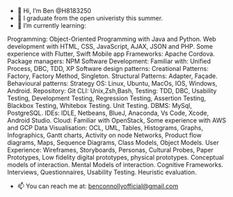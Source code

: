 - 👋 Hi, I’m Ben @H8183250
- 👀 I graduate from the open univeristy this summer. 
- 🌱 I’m currently learning:

Programming: Object-Oriented Programming with Java and Python. Web development with HTML, CSS, JavaScript, AJAX, JSON and PHP. Some experience with Flutter, Swift
Mobile app Frameworks:  Apache Cordova.
Package managers: NPM 
Software Development: Familiar with: Unified Process, DBC, TDD, XP
Software design patterns:  Creational Patterns: Factory, Factory Method, Singleton. Structural Patterns: Adapter, Façade. Behavioural patterns: Strategy
OS: Linux, Ubuntu, MacOs, IOS, Windows, Android.
Repository: Git
CLI: Unix,Zsh,Bash,
Testing: TDD, DBC, Usability Testing, Development Testing, Regression Testing, Assertion Testing, Blackbox Testing, Whitebox Testing. Unit Testing. 
DBMS: MySql, PostgreSQL.
IDEs: IDLE, Netbeans, BlueJ, Anaconda, Vs Code, Xcode, Android Studio.
Cloud:  Familiar with OpenStack, Some experience with AWS and GCP 
Data Visualisation: OCL, UML, Tables, Histograms, Graphs, Infographics, Gantt charts, Activity on node Networks, Product flow diagrams, Maps, Sequence Diagrams, Class Models, Object Models.
User Experience: Wireframes, Storyboards, Personas, Cultural Probes, Paper Prototypes, Low fidelity digital prototypes, physical prototypes. Conceptual models of interaction. Mental Models of interaction. Cognitive Frameworks. Interviews, Questionnaires, Usability Testing. Heuristic evaluation. 



- 📫 You can reach me at: benconnollyofficial@gmail.com


<!---
H8183250/H8183250 is a ✨ special ✨ repository because its `README.md` (this file) appears on your GitHub profile.
You can click the Preview link to take a look at your changes.
--->
